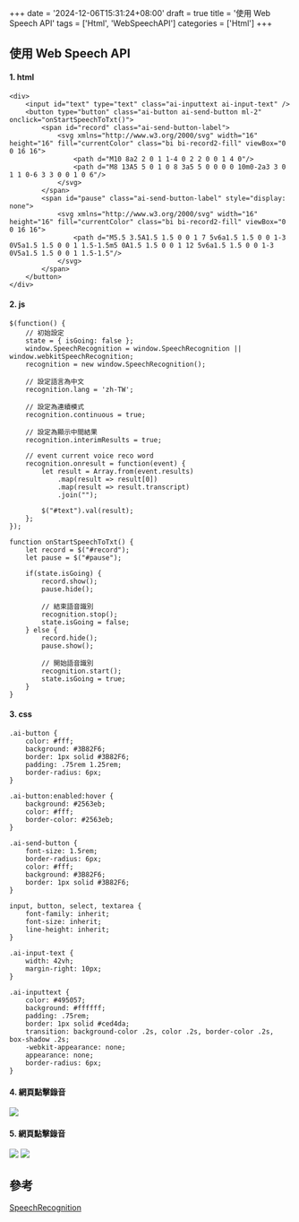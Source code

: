 +++
date = '2024-12-06T15:31:24+08:00'
draft = true
title = '使用 Web Speech API'
tags = ['Html', 'WebSpeechAPI']
categories = ['Html']
+++

## 使用 Web Speech API

#### 1. **html**
```
<div>
	<input id="text" type="text" class="ai-inputtext ai-input-text" />
	<button type="button" class="ai-button ai-send-button ml-2" onclick="onStartSpeechToTxt()">
		<span id="record" class="ai-send-button-label">
			<svg xmlns="http://www.w3.org/2000/svg" width="16" height="16" fill="currentColor" class="bi bi-record2-fill" viewBox="0 0 16 16">
				<path d="M10 8a2 2 0 1 1-4 0 2 2 0 0 1 4 0"/>
				<path d="M8 13A5 5 0 1 0 8 3a5 5 0 0 0 0 10m0-2a3 3 0 1 1 0-6 3 3 0 0 1 0 6"/>
			</svg>
		</span>
		<span id="pause" class="ai-send-button-label" style="display: none">
			<svg xmlns="http://www.w3.org/2000/svg" width="16" height="16" fill="currentColor" class="bi bi-record2-fill" viewBox="0 0 16 16">
				<path d="M5.5 3.5A1.5 1.5 0 0 1 7 5v6a1.5 1.5 0 0 1-3 0V5a1.5 1.5 0 0 1 1.5-1.5m5 0A1.5 1.5 0 0 1 12 5v6a1.5 1.5 0 0 1-3 0V5a1.5 1.5 0 0 1 1.5-1.5"/>
			</svg>
		</span>
	</button>
</div>
```

#### 2. **js**
```
$(function() {
	// 初始設定
	state = { isGoing: false };
	window.SpeechRecognition = window.SpeechRecognition || window.webkitSpeechRecognition;
	recognition = new window.SpeechRecognition();

	// 設定語言為中文
	recognition.lang = 'zh-TW';

	// 設定為連續模式
	recognition.continuous = true;

	// 設定為顯示中間結果
	recognition.interimResults = true;

	// event current voice reco word
	recognition.onresult = function(event) {
		let result = Array.from(event.results)
			.map(result => result[0])
			.map(result => result.transcript)
			.join("");

		$("#text").val(result);
	};
});

function onStartSpeechToTxt() {
	let record = $("#record");
	let pause = $("#pause");

	if(state.isGoing) {
		record.show();
		pause.hide();
		
		// 結束語音識別
		recognition.stop();
		state.isGoing = false;
	} else {
		record.hide();
		pause.show();
		
		// 開始語音識別
		recognition.start();
		state.isGoing = true;
	}
}
```

#### 3. **css**
```
.ai-button {
    color: #fff;
    background: #3B82F6;
    border: 1px solid #3B82F6;
    padding: .75rem 1.25rem;
    border-radius: 6px;
}

.ai-button:enabled:hover {
    background: #2563eb;
    color: #fff;
    border-color: #2563eb;
}

.ai-send-button {
    font-size: 1.5rem;
    border-radius: 6px;
    color: #fff;
    background: #3B82F6;
    border: 1px solid #3B82F6;
}

input, button, select, textarea {
    font-family: inherit;
    font-size: inherit;
    line-height: inherit;
}

.ai-input-text {
    width: 42vh;
    margin-right: 10px;
}

.ai-inputtext {
    color: #495057;
    background: #ffffff;
    padding: .75rem;
    border: 1px solid #ced4da;
    transition: background-color .2s, color .2s, border-color .2s, box-shadow .2s;
    -webkit-appearance: none;
    appearance: none;
    border-radius: 6px;
}
```

#### 4. 網頁點擊錄音
![](/images/webSpeechAPI/01.png)

#### 5. 網頁點擊錄音
![](/images/webSpeechAPI/02.png)
![](/images/webSpeechAPI/03.png)

## 參考
[SpeechRecognition](https://developer.mozilla.org/en-US/docs/Web/API/SpeechRecognition "")